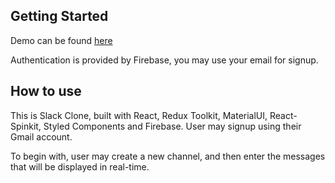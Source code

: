 ## Getting Started

Demo can be found [here](https://slack-clone-phi-silk.vercel.app/)

Authentication is provided by Firebase, you may use your email for signup.

## How to use

This is Slack Clone, built with React, Redux Toolkit, MaterialUI, React-Spinkit, Styled Components and Firebase. User may signup using their Gmail account.

To begin with, user may create a new channel, and then enter the messages that will be displayed in real-time.

